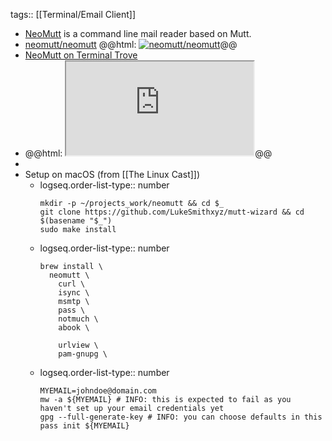 tags:: [[Terminal/Email Client]]

- [NeoMutt](https://neomutt.org/) is a command line mail reader based on Mutt.
- [neomutt/neomutt](https://github.com/neomutt/neomutt)
  @@html: <a href="https://github.com/neomutt/neomutt/"><img src="https://github-readme-stats-astronomer.vercel.app/api/pin/?username=neomutt&repo=neomutt&theme=tokyonight" alt="neomutt/neomutt"/></a>@@
- [NeoMutt on Terminal Trove](https://terminaltrove.com/neomutt/)
- @@html: <iframe src="https://terminaltrove.com/neomutt/" class="browser-tab"></iframe>@@
-
- Setup on macOS (from [[The Linux Cast]])
	- logseq.order-list-type:: number
	  ```shell
	  mkdir -p ~/projects_work/neomutt && cd $_
	  git clone https://github.com/LukeSmithxyz/mutt-wizard && cd $(basename "$_")
	  sudo make install
	  ```
	- logseq.order-list-type:: number
	  ```shell
	  brew install \
	  	neomutt \
	      curl \
	      isync \
	      msmtp \
	      pass \
	      notmuch \
	      abook \
	      
	      urlview \
	      pam-gnupg \
	  ```
	- logseq.order-list-type:: number
	  ```shell
	  MYEMAIL=johndoe@domain.com
	  mw -a ${MYEMAIL} # INFO: this is expected to fail as you haven't set up your email credentials yet
	  gpg --full-generate-key # INFO: you can choose defaults in this
	  pass init ${MYEMAIL}
	  ```